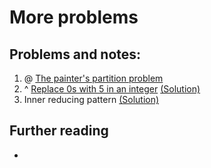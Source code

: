 # More problems

## Problems and notes:
1. @ [The painter's partition problem](https://practice.geeksforgeeks.org/problems/the-painters-partition-problem/0)
2. ^ [Replace 0s with 5 in an integer](https://practice.geeksforgeeks.org/problems/replace-all-0s-with-5/1/) [(Solution)](https://github.com/thecoducer/GeeksForGeeks_DSA_Course_Solutions/blob/master/More/replace_zero_with_five.cpp)
3. Inner reducing pattern [(Solution)](https://ideone.com/qcrqjA)



## Further reading
- 
